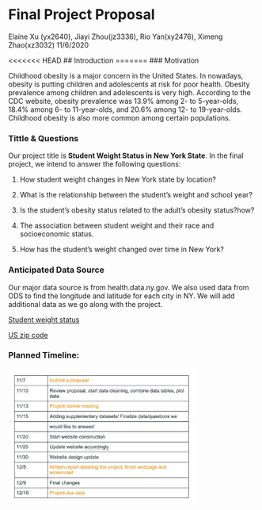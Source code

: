 Final Project Proposal
================
Elaine Xu (yx2640), Jiayi Zhou(jz3336), Rio Yan(xy2476), Ximeng
Zhao(xz3032)
11/6/2020

\<\<\<\<\<\<\< HEAD \#\# Introduction ======= \#\#\# Motivation

Childhood obesity is a major concern in the United States. In nowadays,
obesity is putting children and adolescents at risk for poor health.
Obesity prevalence among children and adolescents is very high.
According to the CDC website, obesity prevalence was 13.9% among 2- to
5-year-olds, 18.4% among 6- to 11-year-olds, and 20.6% among 12- to
19-year-olds. Childhood obesity is also more common among certain
populations.

### Tittle & Questions

Our project title is **Student Weight Status in New York State**. In the
final project, we intend to answer the following questions:

1.  How student weight changes in New York state by location?

2.  What is the relationship between the student’s weight and school
    year?

3.  Is the student’s obesity status related to the adult’s obesity
    status?how?

4.  The association between student weight and their race and
    socioeconomic status.

5.  How has the student’s weight changed over time in New York?

### Anticipated Data Source

Our major data source is from health.data.ny.gov. We also used data from
ODS to find the longitude and latitude for each city in NY. We will add
additional data as we go along with the project.

[Student weight
status](https://health.data.ny.gov/Health/Student-Weight-Status-Category-Reporting-Results-B/es3k-2aus)

[US zip
code](https://public.opendatasoft.com/explore/dataset/us-zip-code-latitude-and-longitude/table/?refine.state=NY)

### Planned Timeline:

<img src = "image/timeline.jpg" style = "width:75%">
